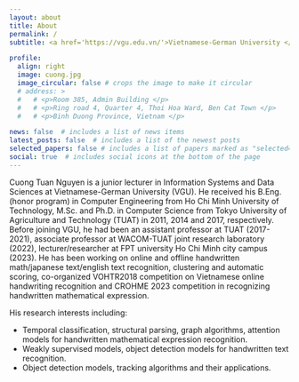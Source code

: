 ```yaml
---
layout: about
title: About
permalink: /
subtitle: <a href='https://vgu.edu.vn/'>Vietnamese-German University </a> Room 385, Admin Building, Ring road 4, Quarter 4, Thoi Hoa, Ben Cat, Binh Duong.

profile:
  align: right
  image: cuong.jpg
  image_circular: false # crops the image to make it circular
  # address: >
  #   # <p>Room 385, Admin Building </p>
  #   # <p>Ring road 4, Quarter 4, Thoi Hoa Ward, Ben Cat Town </p>
  #   # <p>Binh Duong Province, Vietnam </p>

news: false  # includes a list of news items
latest_posts: false  # includes a list of the newest posts
selected_papers: false # includes a list of papers marked as "selected={true}"
social: true  # includes social icons at the bottom of the page
---
```


Cuong Tuan Nguyen is a junior lecturer in Information Systems and Data Sciences at Vietnamese-German University (VGU). He received his B.Eng. (honor program) in Computer Engineering from Ho Chi Minh University of Technology, M.Sc. and Ph.D. in Computer Science from Tokyo University of Agriculture and Technology (TUAT) in 2011, 2014 and 2017, respectively. Before joining VGU, he had been an assistant professor at TUAT (2017-2021), associate professor at WACOM-TUAT joint research laboratory (2022), lecturer/researcher at FPT university Ho Chi Minh city campus (2023). He has been working on online and offline handwritten math/japanese text/english text recognition, clustering and automatic scoring, co-organized VOHTR2018 competition on Vietnamese online handwriting recognition and CROHME 2023 competition in recognizing handwritten mathematical expression.

His research interests including:
- Temporal classification, structural parsing, graph algorithms, attention models for handwritten mathematical expression recognition.
- Weakly supervised models, object detection models for handwritten text recognition.
- Object detection models, tracking algorithms and their applications. 


<!-- Link to your social media connections, too. This theme is set up to use [Font Awesome icons](http://fortawesome.github.io/Font-Awesome/) and [Academicons](https://jpswalsh.github.io/academicons/), like the ones below. Add your Facebook, Twitter, LinkedIn, Google Scholar, or just disable all of them. -->
